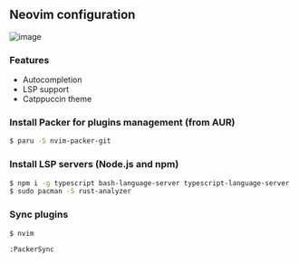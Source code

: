 ## Neovim configuration
![image](https://user-images.githubusercontent.com/43048524/153890880-33c3b701-93b2-49de-95b6-f8816617f86b.png)

### Features
- Autocompletion
- LSP support
- Catppuccin theme

### Install Packer for plugins management (from AUR)
```sh
$ paru -S nvim-packer-git
```

### Install LSP servers (Node.js and npm)
```sh
$ npm i -g typescript bash-language-server typescript-language-server
$ sudo pacman -S rust-analyzer
```

### Sync plugins
```
$ nvim

:PackerSync
```

